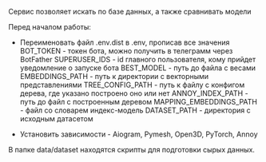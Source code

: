 Сервис позволяет искать по базе данных, а также сравнивать модели

Перед началом работы:
- Переименовать файл .env.dist в .env, прописав все значения
BOT_TOKEN - токен бота, можно получить в телеграмм через BotFather
SUPERUSER_IDS - id главного пользователя, кому прийдет уведомление о запуске бота
BEST_MODEL - путь до файла с весами
EMBEDDINGS_PATH - путь к директории с векторными представлениями
TREE_CONFIG_PATH - путь к файлу с конфигом дерева, где указано построено оно или нет
ANNOY_INDEX_PATH - путь до файл с построенным деревом
MAPPING_EMBEDDINGS_PATH - файл со словарем индекс-модель
DATASET_PATH - директория с исходным датасетом

- Установить зависимости - Aiogram, Pymesh, Open3D, PyTorch, Annoy

В папке data/dataset находятся скрипты для подготовки сырых данных. 

